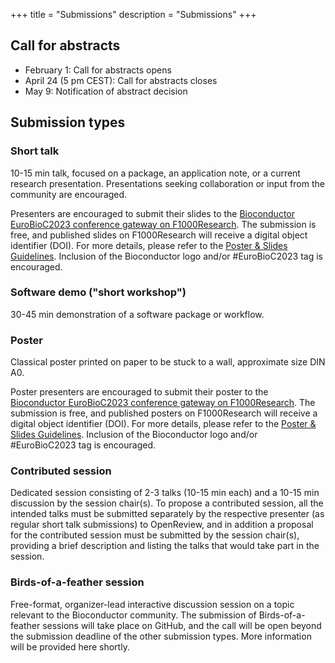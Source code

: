 +++
title = "Submissions"
description = "Submissions"
+++

## Call for abstracts

<!--
[Submit your abstract here](https://openreview.net/group?id=bioconductor.org/EuroBioC/2023/Conference)
-->

* February 1: Call for abstracts opens
* April 24 (5 pm CEST): Call for abstracts closes
* May 9: Notification of abstract decision

<!--
**Important Dates**
* January 22, 2022: Call for abstracts opens
* March 29, 2022: Call for abstracts closes at 11:59 pm Pacific time 
* Registration will open soon
* April 29, 2022: Notification of decision
* July 27-29, 2022: The BioC2022 conference

* January 22, 2021: Call for abstracts opens
* New! Deadline extended to March 16, 2021: Abstract submission closes
* Abstract submission is now closed. All submissions are currently under review.
* April 16, 2021: Notification of decision
* Registration will open soon
* August 4-6, 2021: BioC2021
-->

## Submission types

### Short talk
10-15 min talk, focused on a package, an application note, or a current research presentation. Presentations seeking collaboration or input from the community are encouraged.

Presenters are encouraged to submit their slides to the [Bioconductor EuroBioC2023 conference gateway on F1000Research](https://f1000research.com/gateways/bioconductor/for-authors/publish-your-research). The submission is free, and published slides on F1000Research will receive a digital object identifier (DOI). For more details, please refer to the [Poster & Slides Guidelines](https://f1000research.com/gateways/bioconductor/for-authors/posters-and-slides-guidelines). Inclusion of the Bioconductor logo and/or #EuroBioC2023 tag is encouraged. 

### Software demo ("short workshop")
30-45 min demonstration of a software package or workflow.

<!--
### Long workshop
1.5 - 2 hour interactive workshop, where participants will be expected to have the time and opportunity to follow along and perform analysis themselves.
-->

### Poster
Classical poster printed on paper to be stuck to a wall, approximate size DIN A0.

Poster presenters are encouraged to submit their poster to the [Bioconductor EuroBioC2023 conference gateway on F1000Research](https://f1000research.com/gateways/bioconductor/for-authors/publish-your-research). The submission is free, and published posters on F1000Research will receive a digital object identifier (DOI). For more details, please refer to the [Poster & Slides Guidelines](https://f1000research.com/gateways/bioconductor/for-authors/posters-and-slides-guidelines). Inclusion of the Bioconductor logo and/or #EuroBioC2023 tag is encouraged. 

### Contributed session
Dedicated session consisting of 2-3 talks (10-15 min each) and a 10-15 min discussion by the session chair(s). To propose a contributed session, all the intended talks must be submitted separately by the respective presenter (as regular short talk submissions) to OpenReview, and in addition a proposal for the contributed session must be submitted by the session chair(s), providing a brief description and listing the talks that would take part in the session. 

### Birds-of-a-feather session
Free-format, organizer-lead interactive discussion session on a topic relevant to the Bioconductor community. The submission of Birds-of-a-feather sessions will take place on GitHub, and the call will be open beyond the submission deadline of the other submission types. More information will be provided here shortly. 

<!--
### Digital poster
Digital posters can be submitted and displayed/presented as plain pdf posters, shiny apps, web pages, ... be creative! Posters will be presented in a dedicated remote session.
-->

